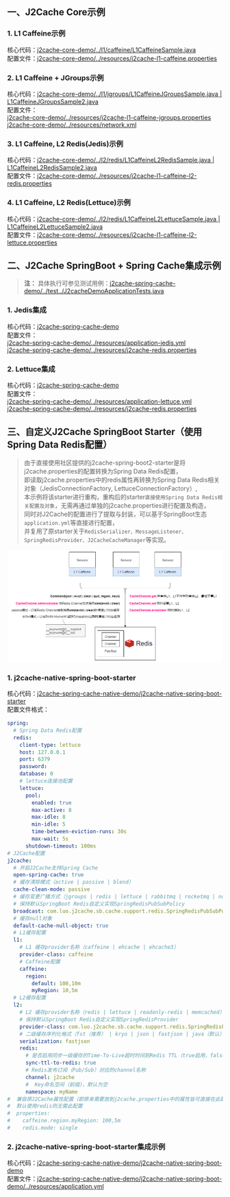 
## 一、J2Cache Core示例

### 1. L1 Caffeine示例
核心代码：[j2cache-core-demo/../l1/caffeine/L1CaffeineSample.java](j2cache-core-demo/src/main/java/com/luo/demo/j2cache/l1/caffeine/L1CaffeineSample.java)<br/>
配置文件：[j2cache-core-demo/../resources/j2cache-l1-caffeine.properties](j2cache-core-demo/src/main/resources/j2cache-l1-caffeine.properties)


### 2. L1 Caffeine + JGroups示例
核心代码：[j2cache-core-demo/../l1/jgroups/L1CaffeineJGroupsSample.java | L1CaffeineJGroupsSample2.java](j2cache-core-demo/src/main/java/com/luo/demo/j2cache/l1/jgroups)<br/>
配置文件：<br/>
[j2cache-core-demo/../resources/j2cache-l1-caffeine-jgroups.properties](j2cache-core-demo/src/main/resources/j2cache-l1-caffeine-jgroups.properties)<br/>
[j2cache-core-demo/../resources/network.xml](j2cache-core-demo/src/main/resources/network.xml)

### 3. L1 Caffeine, L2 Redis(Jedis)示例
核心代码：[j2cache-core-demo/../l2/redis/L1CaffeineL2RedisSample.java | L1CaffeineL2RedisSample2.java](j2cache-core-demo/src/main/java/com/luo/demo/j2cache/l2/redis)<br/>
配置文件：[j2cache-core-demo/../resources/j2cache-l1-caffeine-l2-redis.properties](j2cache-core-demo/src/main/resources/j2cache-l1-caffeine-l2-redis.properties)

### 4. L1 Caffeine, L2 Redis(Lettuce)示例
核心代码：[j2cache-core-demo/../l2/redis/L1CaffeineL2LettuceSample.java | L1CaffeineL2LettuceSample2.java](j2cache-core-demo/src/main/java/com/luo/demo/j2cache/l2/lettuce)<br/>
配置文件：[j2cache-core-demo/../resources/j2cache-l1-caffeine-l2-lettuce.properties](j2cache-core-demo/src/main/resources/j2cache-l1-caffeine-l2-lettuce.properties)



## 二、J2Cache SpringBoot + Spring Cache集成示例
>**注：** 具体执行可参见测试用例：[j2cache-spring-cache-demo/../test../J2cacheDemoApplicationTests.java](j2cache-spring-cache-demo/src/test/java/com/luo/demo/j2cache/J2cacheDemoApplicationTests.java)<br/>
### 1. Jedis集成
核心代码：[j2cache-spring-cache-demo](j2cache-spring-cache-demo)<br/>
配置文件：<br/>
[j2cache-spring-cache-demo/../resources/application-jedis.yml](j2cache-spring-cache-demo/src/main/resources/application-jedis.yml)<br/>
[j2cache-spring-cache-demo/../resources/j2cache-redis.properties](j2cache-spring-cache-demo/src/main/resources/j2cache-redis.properties)

### 2. Lettuce集成
核心代码：[j2cache-spring-cache-demo](j2cache-spring-cache-demo)<br/>
配置文件：<br/>
[j2cache-spring-cache-demo/../resources/application-lettuce.yml](j2cache-spring-cache-demo/src/main/resources/application-lettuce.yml)<br/>
[j2cache-spring-cache-demo/../resources/j2cache-redis.properties](j2cache-spring-cache-demo/src/main/resources/j2cache-redis.properties)


## 三、自定义J2Cache SpringBoot Starter（使用Spring Data Redis配置）
>由于直接使用社区提供的j2cache-spring-boot2-starter是将j2cache.properties的配置转换为Spring Data Redis配置，<br/>
>即读取j2cache.properties中的redis属性再转换为Spring Data Redis相关对象（JedisConnectionFactory, LettuceConnectionFactory）,<br/>
>本示例将该starter进行重构，重构后的starter`直接使用Spring Data Redis相关配置及对象`，无需再通过单独的j2cache.properties进行配置及构造，<br/>
>同时对J2Cache的配置进行了提取与封装，可以基于SpringBoot生态`application.yml`等直接进行配置，<br/>
>并复用了原starter关于`RedisSerializer、MessageListener、SpringRedisProvider、J2CacheCacheManager`等实现。

![J2Cache Spring Redis Architecture Diagram](doc/J2cache%20Spring%20Redis.png)

### 1. j2cache-native-spring-boot-starter
核心代码：[j2cache-spring-cache-native-demo/j2cache-native-spring-boot-starter](j2cache-spring-cache-native-demo/j2cache-native-spring-boot-starter)<br/>
配置文件格式：
```yaml
spring:
  # Spring Data Redis配置
  redis:
    client-type: lettuce
    host: 127.0.0.1
    port: 6379
    password:
    database: 0
    # lettuce连接池配置
    lettuce:
      pool:
        enabled: true
        max-active: 8
        max-idle: 8
        min-idle: 5
        time-between-eviction-runs: 30s
        max-wait: 5s
      shutdown-timeout: 100ms
# J2Cache配置
j2cache:
  # 开启J2Cache支持Spring Cache
  open-spring-cache: true
  # 缓存清除模式（active | passive | blend）
  cache-clean-mode: passive
  # 缓存变更广播方式（jgroups | redis | lettuce | rabbitmq | rocketmq | none | 自定义class）
  # 保持默认SpringBoot Redis自定义实现SpringRedisPubSubPolicy
  broadcast: com.luo.j2cache.sb.cache.support.redis.SpringRedisPubSubPolicy
  # 缓存null对象
  default-cache-null-object: true
  # L1缓存配置
  l1:
    # L1 缓存provider名称（caffeine | ehcache | ehcache3）
    provider-class: caffeine
    # Caffeine配置
    caffeine:
      region:
        default: 100,10m
        myRegion: 10,5m
  # L2缓存配置
  l2:
    # L2 缓存provider名称（redis | lettuce | readonly-redis | memcached）
    # 保持默认SpringBoot Redis自定义实现SpringRedisProvider
    provider-class: com.luo.j2cache.sb.cache.support.redis.SpringRedisProvider
    # 二级缓存序列化格式（fst（推荐） | kryo | json | fastjson | java（默认） | fse | 自定义classname）
    serialization: fastjson
    redis:
      # 是否启用同步一级缓存的Time-To-Live超时时间到Redis TTL（true启用，false不启用则永不超时）
      sync-ttl-to-redis: true
      # Redis发布订阅（Pub/Sub）对应的channel名称
      channel: j2cache
      #  Key命名空间（前缀），默认为空
      namespace: myName
#  兼容原J2Cache属性配置（即原来需要放到j2cache.properties中的属性皆可直接在此配置）
#  默认使用redis则无需此配置  
#  properties: 
#    caffeine.region.myRegion: 100,5m
#    redis.mode: single
```
### 2.  j2cache-native-spring-boot-starter集成示例
核心代码：[j2cache-spring-cache-native-demo/j2cache-native-spring-boot-demo](j2cache-spring-cache-native-demo/j2cache-native-spring-boot-demo)<br/>
配置文件：[j2cache-spring-cache-native-demo/j2cache-native-spring-boot-demo/../resources/application.yml](j2cache-spring-cache-native-demo/j2cache-native-spring-boot-demo/src/main/resources/application.yml)<br/>